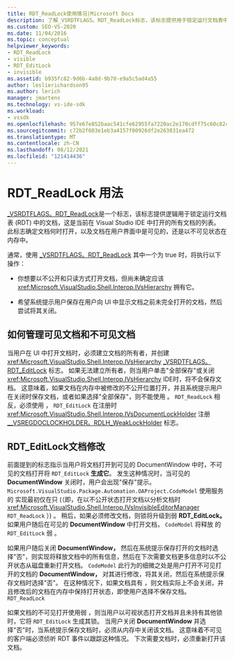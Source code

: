 ```yaml
---
title: RDT_ReadLock使用情况|Microsoft Docs
description: 了解_VSRDTFLAGS。RDT_ReadLock标志，该标志提供用于锁定运行文档表中的文档的逻辑。
ms.custom: SEO-VS-2020
ms.date: 11/04/2016
ms.topic: conceptual
helpviewer_keywords:
- RDT_ReadLock
- visible
- RDT_EditLock
- invisible
ms.assetid: b935fc82-9d6b-4a8d-9b70-e9a5c5ad4a55
author: leslierichardson95
ms.author: lerich
manager: jmartens
ms.technology: vs-ide-sdk
ms.workload:
- vssdk
ms.openlocfilehash: 957e67e852baac541cfe62955fa7220ac2e170cdff75c60c82cc58a357396c00
ms.sourcegitcommit: c72b2f603e1eb3a4157f00926df2e263831ea472
ms.translationtype: MT
ms.contentlocale: zh-CN
ms.lasthandoff: 08/12/2021
ms.locfileid: "121414436"
---
```

# <a name="rdt_readlock-usage"></a>RDT_ReadLock 用法

[_VSRDTFLAGS。RDT_ReadLock](<xref:Microsoft.VisualStudio.Shell.Interop._VSRDTFLAGS.RDT_ReadLock>)是一个标志，该标志提供逻辑用于锁定运行文档表 (RDT) 中的文档，这是当前在 Visual Studio IDE 中打开的所有文档的列表。 此标志确定文档何时打开，以及文档在用户界面中是可见的，还是以不可见状态在内存中。

通常，使用 [_VSRDTFLAGS。RDT_ReadLock](<xref:Microsoft.VisualStudio.Shell.Interop._VSRDTFLAGS.RDT_ReadLock>) 其中一个为 true 时，将执行以下操作：

- 你想要以不公开和只读方式打开文档，但尚未确定应该 <xref:Microsoft.VisualStudio.Shell.Interop.IVsHierarchy> 拥有它。

- 希望系统提示用户保存在用户向 UI 中显示文档之前未完全打开的文档，然后尝试将其关闭。

## <a name="how-to-manage-visible-and-invisible-documents"></a>如何管理可见文档和不可见文档

当用户在 UI 中打开文档时，必须建立文档的所有者，并创建 <xref:Microsoft.VisualStudio.Shell.Interop.IVsHierarchy> [_VSRDTFLAGS。RDT_EditLock](<xref:Microsoft.VisualStudio.Shell.Interop._VSRDTFLAGS.RDT_EditLock>) 标志。 如果无法建立所有者，则当用户单击"全部保存"或关闭 <xref:Microsoft.VisualStudio.Shell.Interop.IVsHierarchy> IDE时，将不会保存文档。 这意味着，如果文档在内存中被修改的不公开位置打开，并且系统提示用户在关闭时保存文档，或者如果选择"全部保存"，则不能使用 。  `RDT_ReadLock` 相反，必须使用 ， `RDT_EditLock` 在注册时 <xref:Microsoft.VisualStudio.Shell.Interop.IVsDocumentLockHolder> 注册 [__VSREGDOCLOCKHOLDER。RDLH_WeakLockHolder](<xref:Microsoft.VisualStudio.Shell.Interop.__VSREGDOCLOCKHOLDER.RDLH_WeakLockHolder>) 标志。

## <a name="rdt_editlock-and-document-modification"></a>RDT_EditLock文档修改

前面提到的标志指示当用户将文档打开到可见的 DocumentWindow 中时，不可见的文档打开将 `RDT_EditLock` **生成它**。 发生这种情况时，当可见的 **DocumentWindow** 关闭时，用户会出现"保存"提示。 `Microsoft.VisualStudio.Package.Automation.OAProject.CodeModel` 使用服务的 实现最初仅在只 (（即，在以不公开状态打开文档以分析文档时 <xref:Microsoft.VisualStudio.Shell.Interop.IVsInvisibleEditorManager> `RDT_ReadLock` ）) 。 稍后，如果必须修改文档，则锁将升级到弱 **RDT_EditLock。** 如果用户随后在可见的 **DocumentWindow** 中打开文档， `CodeModel` 将释放 的 `RDT_EditLock` 弱 。

如果用户随后关闭 **DocumentWindow，** 然后在系统提示保存打开的文档时选择"否"，则实现将释放文档中的所有信息，然后在下次需要文档更多信息时以不公开状态从磁盘重新打开文档。 `CodeModel` 此行为的细微之处是用户打开不可见打开的文档的 **DocumentWindow，** 对其进行修改，将其关闭，然后在系统提示保存文档时选择"否"。  在这种情况下，如果文档具有 ，则文档实际上不会关闭，并且修改后的文档在内存中保持打开状态，即使用户选择不保存文档。 `RDT_ReadLock`

如果文档的不可见打开使用弱 ，则当用户以可视状态打开文档并且未持有其他锁时，它将 `RDT_EditLock` 生成其锁。 当用户关闭 **DocumentWindow** 并选择"否"时，当系统提示保存文档时，必须从内存中关闭该文档。 这意味着不可见的客户端必须侦听 RDT 事件以跟踪这种情况。 下次需要文档时，必须重新打开该文档。

